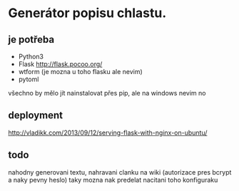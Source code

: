 # Generátor popisu chlastu.

## je potřeba
* Python3
* Flask http://flask.pocoo.org/
* wtform (je mozna u toho flasku ale nevim)
* pytoml

všechno by mělo jít nainstalovat přes pip, ale na windows nevim no

## deployment
http://vladikk.com/2013/09/12/serving-flask-with-nginx-on-ubuntu/

## todo
nahodny generovani textu, nahravani clanku na wiki (autorizace pres bcrypt a naky pevny heslo)
taky mozna nak predelat nacitani toho konfiguraku

